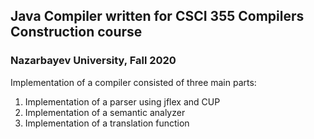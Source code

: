 ## Java Compiler written for CSCI 355 Compilers Construction course
### Nazarbayev University, Fall 2020

Implementation of a compiler consisted of three main parts:
1) Implementation of a parser using jflex and CUP
2) Implementation of a semantic analyzer
3) Implementation of a translation function
